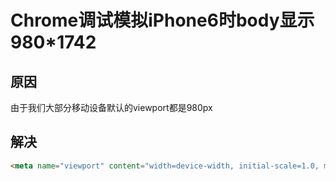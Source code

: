 # Chrome调试模拟iPhone6时body显示980*1742


## 原因
由于我们大部分移动设备默认的viewport都是980px

## 解决

```html
<meta name="viewport" content="width=device-width, initial-scale=1.0, minimum-scale=1.0, maximum-scale=1.0, user-scalable=no">
```





<comment/>
